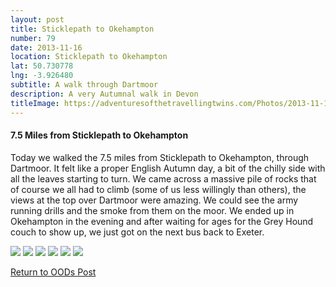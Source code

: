 ```yaml
---
layout: post
title: Sticklepath to Okehampton
number: 79
date: 2013-11-16
location: Sticklepath to Okehampton
lat: 50.730778
lng: -3.926480
subtitle: A walk through Dartmoor
description: A very Autumnal walk in Devon
titleImage: https://adventuresofthetravellingtwins.com/Photos/2013-11-16-SticklepathToOkehampton/P1020379.JPG
---
```


<h4>7.5 Miles from Sticklepath to Okehampton</h4>

Today we walked the 7.5 miles from Sticklepath to Okehampton, through Dartmoor. It felt like a proper English Autumn day, a bit of the chilly side with all the leaves starting to turn.
We came across a massive pile of rocks that of course we all had to climb (some of us less willingly than others), the views at the top over Dartmoor were amazing. 
We could see the army running drills and the smoke from them on the moor. 
We ended up in Okehampton in the evening and after waiting for ages for the Grey Hound couch to show up, we just got on the next bus back to Exeter. 

<img src="https://adventuresofthetravellingtwins.com/Photos/2013-11-16-SticklepathToOkehampton/P1020402.JPG" class="image1">
<img src="https://adventuresofthetravellingtwins.com/Photos/2013-11-16-SticklepathToOkehampton/1393169_10201423744688641_308988876_n.jpg" class="image1">
<img src="https://adventuresofthetravellingtwins.com/Photos/2013-11-16-SticklepathToOkehampton/P1020338.JPG" class="image1">
<img src="https://adventuresofthetravellingtwins.com/Photos/2013-11-16-SticklepathToOkehampton/P1020346.JPG" class="image1">
<img src="https://adventuresofthetravellingtwins.com/Photos/2013-11-16-SticklepathToOkehampton/P1020384.JPG" class="image1">
<img src="https://adventuresofthetravellingtwins.com/Photos/2013-11-16-SticklepathToOkehampton/P1020360.JPG" class="image1">

<a href="https://adventuresofthetravellingtwins.com/2013/09/21/oddswalks/">Return to OODs Post</a>
